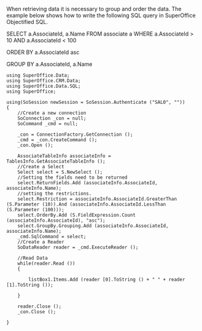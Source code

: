 <properties date="2016-05-11"
SortOrder="14"
/>

 

When retrieving data it is necessary to group and order the data. The example below shows how to write the following SQL query in SuperOffice Objectified SQL.

SELECT a.AssociateId, a.Name FROM associate a WHERE a.AssociateId &gt; 10 AND a.AssociateId &lt; 100

ORDER BY a.AssociateId asc

GROUP BY a.AssociateId, a.Name

 

```
using SuperOffice.Data;
using SuperOffice.CRM.Data;
using SuperOffice.Data.SQL;
using SuperOffice;
 
using(SoSession newSession = SoSession.Authenticate ("SAL0", ""))
{
    //Create a new connection
    SoConnection _con = null;
    SoCommand _cmd = null;
 
    _con = ConnectionFactory.GetConnection ();
    _cmd = _con.CreateCommand ();
    _con.Open ();
          
    AssociateTableInfo associateInfo =
TablesInfo.GetAssociateTableInfo ();
    //Create a Select
    Select select = S.NewSelect ();
    //Setting the fields need to be returned
    select.ReturnFields.Add (associateInfo.AssociateId,
associateInfo.Name);
    //setting the restrictions.
    select.Restriction = associateInfo.AssociateId.GreaterThan
(S.Parameter (10)).And (associateInfo.AssociateId.LessThan
(S.Parameter (100)));
    select.OrderBy.Add (S.FieldExpression.Count
(associateInfo.AssociateId), "asc");
    select.GroupBy.Grouping.Add (associateInfo.AssociateId,
associateInfo.Name);
    _cmd.SqlCommand = select;
    //Create a Reader
    SoDataReader reader = _cmd.ExecuteReader ();
           
    //Read Data
    while(reader.Read ())
    {
             
        listBox1.Items.Add (reader [0].ToString () + " " + reader
[1].ToString ());
          
    }
                           
    reader.Close ();
    _con.Close ();
 
}
```

 
